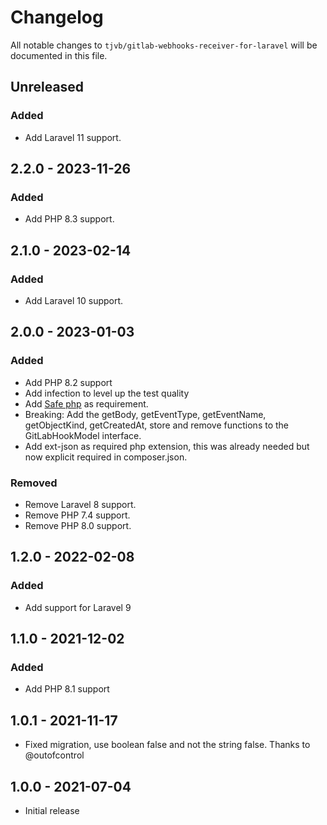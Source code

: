# Changelog

All notable changes to `tjvb/gitlab-webhooks-receiver-for-laravel` will be documented in this file.

## Unreleased

### Added
- Add Laravel 11 support.


## 2.2.0 - 2023-11-26

### Added
- Add PHP 8.3 support.


## 2.1.0 - 2023-02-14

### Added
- Add Laravel 10 support.

## 2.0.0 - 2023-01-03

### Added
- Add PHP 8.2 support
- Add infection to level up the test quality
- Add [Safe php](https://packagist.org/packages/thecodingmachine/safe) as requirement.
- Breaking: Add the getBody, getEventType, getEventName, getObjectKind, getCreatedAt, store and remove functions to the GitLabHookModel interface.
- Add ext-json as required php extension, this was already needed but now explicit required in composer.json.

### Removed
- Remove Laravel 8 support.
- Remove PHP 7.4 support.
- Remove PHP 8.0 support.

## 1.2.0 - 2022-02-08
### Added
- Add support for Laravel 9

## 1.1.0 - 2021-12-02
### Added
- Add PHP 8.1 support

## 1.0.1 - 2021-11-17
- Fixed migration, use boolean false and not the string false. Thanks to @outofcontrol

## 1.0.0 - 2021-07-04
- Initial release